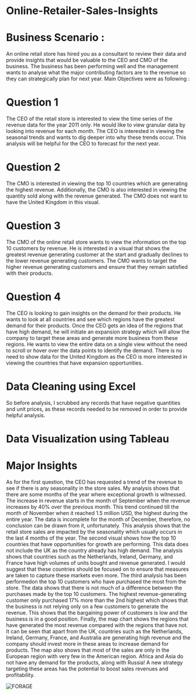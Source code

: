 # Online-Retailer-Sales-Insights
# Business Scenario : 
An online retail store has hired you as a consultant to review their data and provide insights that would be valuable to the CEO and CMO of the business. The business has been performing well and the management wants to analyse what the major contributing factors are to the revenue so they can strategically plan for next year.
Main Objectives were as following :
# Question 1
The CEO of the retail store is interested to view the time series of the revenue data for the year 2011 only. He would like to view granular data by looking into revenue for each month. The CEO is interested in viewing the seasonal trends and wants to dig deeper into why these trends occur. This analysis will be helpful for the CEO to forecast for the next year.
# Question 2
The CMO is interested in viewing the top 10 countries which are generating the highest revenue. Additionally, the CMO is also interested in viewing the quantity sold along with the revenue generated. The CMO does not want to have the United Kingdom in this visual.
# Question 3
The CMO of the online retail store wants to view the information on the top 10 customers by revenue. He is interested in a visual that shows the greatest revenue generating customer at the start and gradually declines to the lower revenue generating customers. The CMO wants to target the higher revenue generating customers and ensure that they remain satisfied with their products.
# Question 4
The CEO is looking to gain insights on the demand for their products. He wants to look at all countries and see which regions have the greatest demand for their products. Once the CEO gets an idea of the regions that have high demand, he will initiate an expansion strategy which will allow the company to target these areas and generate more business from these regions. He wants to view the entire data on a single view without the need to scroll or hover over the data points to identify the demand. There is no need to show data for the United Kingdom as the CEO is more interested in viewing the countries that have expansion opportunities.
# Data Cleaning using Excel
So before analysis, I scrubbed any records that have negative quantities and unit prices, as these records needed to be removed in order to provide helpful analysis.
# Data Visualization using Tableau
# Major Insights 
As for the first question, the CEO has requested a trend of the revenue to see if there is any seasonality in the store sales. My analysis shows that there are some months of the year where exceptional growth is witnessed. The increase in revenue starts in the month of September when the revenue increases by 40% over the previous month. This trend continued till the month of November when it reached 1.5 million USD, the highest during the entire year. The data is incomplete for the month of December, therefore, no conclusion can be drawn from it, unfortunately. This analysis shows that the retail store sales are impacted by the seasonality which usually occurs in the last 4 months of the year.
The second visual shows how the top 10 countries that have opportunities for growth are performing. This data does not include the UK as the country already has high demand. The analysis shows that countries such as the Netherlands, Ireland, Germany, and France have high volumes of units bought and revenue generated. I would suggest that these countries should be focused on to ensure that measures are taken to capture these markets even more.
The third analysis has been performedon the top 10 customers who have purchased the most from the store. The data shows that there is not much of a difference between the purchases made by the top 10 customers. The highest revenue-generating customer only purchased 17% more than the 2nd highest which shows that the business is not relying only on a few customers to generate the revenue. This shows that the bargaining power of customers is low and the business is in a good position.
Finally, the map chart shows the regions that have generated the most revenue compared with the regions that have not. It can be seen that apart from the UK, countries such as the Netherlands, Ireland, Germany, France, and Australia are generating high revenue and the company should invest more in these areas to increase demand for products. The map also shows that most of the sales are only in the European region with very few in the American region. Africa and Asia do not have any demand for the products, along with Russia! A new strategy targeting these areas has the potential to boost sales revenues and profitability.

![FORAGE](https://github.com/Sruthyuday/Online-Retailer-Sales-Insights/assets/142775795/7ed07c43-252c-4236-b784-6184ecf3cffd)
